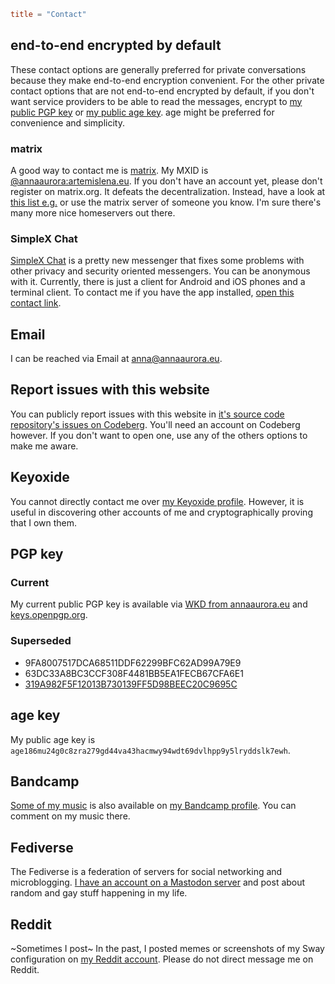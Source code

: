 ```toml
title = "Contact"
```

## end-to-end encrypted by default

These contact options are generally preferred for private conversations because they make end-to-end encryption convenient. For the other private contact options that are not end-to-end encrypted by default, if you don't want service providers to be able to read the messages, encrypt to [my public PGP key](#pgp-key) or [my public age key](#age-key). age might be preferred for convenience and simplicity.

### matrix

A good way to contact me is [matrix](https://matrix.org/). My MXID is [@annaaurora:artemislena.eu](https://matrix.to/#/@annaaurora:artemislena.eu). If you don't have an account yet, please don't register on matrix.org. It defeats the decentralization. Instead, have a look at [this list e.g.](https://github.com/techlore/faq-bot/blob/6c257e35c9033de7222be16528f3ab39a466b56a/faq.json#L10) or use the matrix server of someone you know. I'm sure there's many more nice homeservers out there.

### SimpleX Chat

[SimpleX Chat](https://simplex.chat/) is a pretty new messenger that fixes some problems with other privacy and security oriented messengers. You can be anonymous with it. Currently, there is just a client for Android and iOS phones and a terminal client. To contact me if you have the app installed, [open this contact link](https://simplex.chat/contact#/?v=1-4&smp=smp%3A%2F%2FUkMFNAXLXeAAe0beCa4w6X_zp18PwxSaSjY17BKUGXQ%3D%40smp12.simplex.im%2FTVkxSFRjz7UYAFIWm56Im8X2eOW1uPVA%23%2F%3Fv%3D1-2%26dh%3DMCowBQYDK2VuAyEAUQtIc0ba_hvANvxiFBUbAkr83NdpOoSGgPG3WGW2AnE%253D%26srv%3Die42b5weq7zdkghocs3mgxdjeuycheeqqmksntj57rmejagmg4eor5yd.onion).

## Email

I can be reached via Email at <a href="mailto:anna@annaaurora.eu">anna@annaaurora.eu</a>.

## Report issues with this website

You can publicly report issues with this website in [it's source code repository's issues on Codeberg](https://codeberg.org/annaaurora/annaaurora.eu-cranberry/issues). You'll need an account on Codeberg however. If you don't want to open one, use any of the others options to make me aware.

## Keyoxide

You cannot directly contact me over [my Keyoxide profile](https://keyoxide.org/E71487CE9FA30D35ED9668A6B1BDDD56BCE7CD72). However, it is useful in discovering other accounts of me and cryptographically proving that I own them.

## PGP key

### Current

My current public PGP key is available via [WKD from annaaurora.eu](/.well-known/openpgpkey/hu/fxy63pyohfbm34b533z1nk4bhfhbkpsh) and [keys.openpgp.org](https://keys.openpgp.org/vks/v1/by-fingerprint/E71487CE9FA30D35ED9668A6B1BDDD56BCE7CD72).

### Superseded

- 9FA8007517DCA68511DDF62299BFC62AD99A79E9
- 63DC33A8BC3CCF308F4481BB5EA1FECB67CFA6E1
- [319A982F5F12013B730139FF5D98BEEC20C9695C](https://keys.openpgp.org/vks/v1/by-fingerprint/319A982F5F12013B730139FF5D98BEEC20C9695C)

## age key

My public age key is `age186mu24g0c8zra279gd44va43hacmwy94wdt69dvlhpp9y5lryddslk7ewh`.

## Bandcamp

[Some of my music](/art#music) is also available on [my Bandcamp profile](https://annaaurora.bandcamp.com). You can comment on my music there.

## Fediverse

The Fediverse is a federation of servers for social networking and microblogging. <a rel="me" href="https://pony.social/@annaaurora">I have an account on a Mastodon server</a> and post about random and gay stuff happening in my life.

## Reddit

~Sometimes I post~ In the past, I posted memes or screenshots of my Sway configuration on [my Reddit account](https://reddit.artemislena.eu/u/veggushroom). Please do not direct message me on Reddit.
